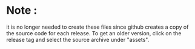 # Note :

it is no longer needed to create these files since github creates a copy of the source code for each release. To get an older version, click on the release tag and select the source archive under "assets". 

